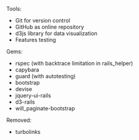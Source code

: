 Tools:
* Git for version control
* GitHub as online repository
* d3js library for data visualization
* Features testing

Gems:
* rspec (with backtrace limitation in rails_helper)
* capybara
* guard (with autotesting)
* bootstrap
* devise
* jquery-ui-rails
* d3-rails
* will_paginate-bootstrap

Removed:
* turbolinks